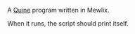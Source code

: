 A [Quine][1] program written in Mewlix.

When it runs, the script should print itself.

[1]: https://en.wikipedia.org/wiki/Quine_(computing)
